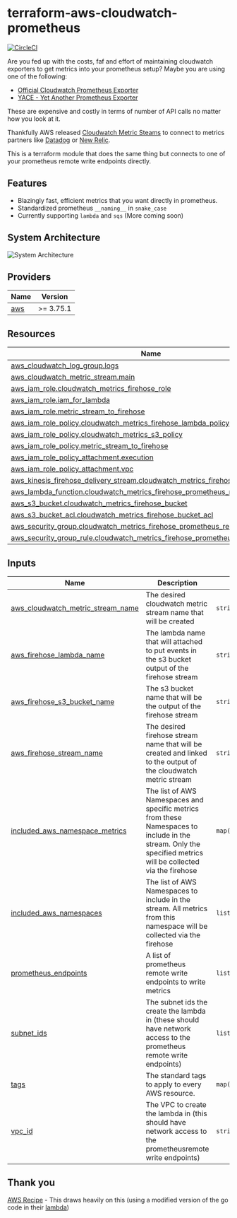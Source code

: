 # terraform-aws-cloudwatch-prometheus

[![CircleCI](https://dl.circleci.com/status-badge/img/gh/signal-ai/terraform-aws-cloudwatch-prometheus/tree/main.svg?style=svg)](https://dl.circleci.com/status-badge/redirect/gh/signal-ai/terraform-aws-cloudwatch-prometheus/tree/main)

Are you fed up with the costs, faf and effort of maintaining cloudwatch exporters to get metrics into your prometheus setup?
Maybe you are using one of the following:

- [Official Cloudwatch Prometheus Exporter](https://github.com/prometheus/cloudwatch_exporter)
- [YACE - Yet Another Prometheus Exporter](https://github.com/nerdswords/yet-another-cloudwatch-exporter)

These are expensive and costly in terms of number of API calls no matter how you look at it.

Thankfully AWS released [Cloudwatch Metric Steams](https://aws.amazon.com/blogs/aws/cloudwatch-metric-streams-send-aws-metrics-to-partners-and-to-your-apps-in-real-time/) to connect to metrics partners like [Datadog](https://www.datadoghq.com/) or [New Relic](https://newrelic.com/).

This is a terraform module that does the same thing but connects to one of your prometheus remote write endpoints directly.

## Features

- Blazingly fast, efficient metrics that you want directly in prometheus.
- Standardized prometheus  `__naming__` in `snake_case`
- Currently supporting `lambda` and `sqs` (More coming soon)

## System Architecture

![System Architecture](./images/system_architecture.png)

<!-- BEGIN_TF_DOCS -->
## Providers

| Name | Version |
|------|---------|
| <a name="provider_aws"></a> [aws](#provider\_aws) | >= 3.75.1 |

## Resources

| Name | Type |
|------|------|
| [aws_cloudwatch_log_group.logs](https://registry.terraform.io/providers/hashicorp/aws/latest/docs/resources/cloudwatch_log_group) | resource |
| [aws_cloudwatch_metric_stream.main](https://registry.terraform.io/providers/hashicorp/aws/latest/docs/resources/cloudwatch_metric_stream) | resource |
| [aws_iam_role.cloudwatch_metrics_firehose_role](https://registry.terraform.io/providers/hashicorp/aws/latest/docs/resources/iam_role) | resource |
| [aws_iam_role.iam_for_lambda](https://registry.terraform.io/providers/hashicorp/aws/latest/docs/resources/iam_role) | resource |
| [aws_iam_role.metric_stream_to_firehose](https://registry.terraform.io/providers/hashicorp/aws/latest/docs/resources/iam_role) | resource |
| [aws_iam_role_policy.cloudwatch_metrics_firehose_lambda_policy](https://registry.terraform.io/providers/hashicorp/aws/latest/docs/resources/iam_role_policy) | resource |
| [aws_iam_role_policy.cloudwatch_metrics_s3_policy](https://registry.terraform.io/providers/hashicorp/aws/latest/docs/resources/iam_role_policy) | resource |
| [aws_iam_role_policy.metric_stream_to_firehose](https://registry.terraform.io/providers/hashicorp/aws/latest/docs/resources/iam_role_policy) | resource |
| [aws_iam_role_policy_attachment.execution](https://registry.terraform.io/providers/hashicorp/aws/latest/docs/resources/iam_role_policy_attachment) | resource |
| [aws_iam_role_policy_attachment.vpc](https://registry.terraform.io/providers/hashicorp/aws/latest/docs/resources/iam_role_policy_attachment) | resource |
| [aws_kinesis_firehose_delivery_stream.cloudwatch_metrics_firehose_delivery_stream](https://registry.terraform.io/providers/hashicorp/aws/latest/docs/resources/kinesis_firehose_delivery_stream) | resource |
| [aws_lambda_function.cloudwatch_metrics_firehose_prometheus_remote_write](https://registry.terraform.io/providers/hashicorp/aws/latest/docs/resources/lambda_function) | resource |
| [aws_s3_bucket.cloudwatch_metrics_firehose_bucket](https://registry.terraform.io/providers/hashicorp/aws/latest/docs/resources/s3_bucket) | resource |
| [aws_s3_bucket_acl.cloudwatch_metrics_firehose_bucket_acl](https://registry.terraform.io/providers/hashicorp/aws/latest/docs/resources/s3_bucket_acl) | resource |
| [aws_security_group.cloudwatch_metrics_firehose_prometheus_remote_write](https://registry.terraform.io/providers/hashicorp/aws/latest/docs/resources/security_group) | resource |
| [aws_security_group_rule.cloudwatch_metrics_firehose_prometheus_remote_write](https://registry.terraform.io/providers/hashicorp/aws/latest/docs/resources/security_group_rule) | resource |

## Inputs

| Name | Description | Type | Default | Required |
|------|-------------|------|---------|:--------:|
| <a name="input_aws_cloudwatch_metric_stream_name"></a> [aws\_cloudwatch\_metric\_stream\_name](#input\_aws\_cloudwatch\_metric\_stream\_name) | The desired cloudwatch metric stream name that will be created | `string` | n/a | yes |
| <a name="input_aws_firehose_lambda_name"></a> [aws\_firehose\_lambda\_name](#input\_aws\_firehose\_lambda\_name) | The lambda name that will attached to put events in the s3 bucket output of the firehose stream | `string` | n/a | yes |
| <a name="input_aws_firehose_s3_bucket_name"></a> [aws\_firehose\_s3\_bucket\_name](#input\_aws\_firehose\_s3\_bucket\_name) | The s3 bucket name that will be the output of the firehose stream | `string` | n/a | yes |
| <a name="input_aws_firehose_stream_name"></a> [aws\_firehose\_stream\_name](#input\_aws\_firehose\_stream\_name) | The desired firehose stream name that will be created and linked to the output of the cloudwatch metric stream | `string` | n/a | yes |
| <a name="input_included_aws_namespace_metrics"></a> [included\_aws\_namespace\_metrics](#input\_included\_aws\_namespace\_metrics) | The list of AWS Namespaces and specific metrics from these Namespaces to include in the stream. Only the specified metrics will be collected via the firehose | `map(list(string))` | n/a | yes |
| <a name="input_included_aws_namespaces"></a> [included\_aws\_namespaces](#input\_included\_aws\_namespaces) | The list of AWS Namespaces to include in the stream. All metrics from this namespace will be collected via the firehose | `list(string)` | n/a | yes |
| <a name="input_prometheus_endpoints"></a> [prometheus\_endpoints](#input\_prometheus\_endpoints) | A list of prometheus remote write endpoints to write metrics | `list(string)` | n/a | yes |
| <a name="input_subnet_ids"></a> [subnet\_ids](#input\_subnet\_ids) | The subnet ids the create the lambda in (these should have network access to the prometheus remote write endpoints) | `list(string)` | n/a | yes |
| <a name="input_tags"></a> [tags](#input\_tags) | The standard tags to apply to every AWS resource. | `map(string)` | `{}` | no |
| <a name="input_vpc_id"></a> [vpc\_id](#input\_vpc\_id) | The VPC to create the lambda in (this should have network access to the prometheusremote write endpoints) | `string` | n/a | yes |
<!-- END_TF_DOCS -->

## Thank you
[AWS Recipe](https://aws-observability.github.io/aws-o11y-recipes/recipes/lambda-cw-metrics-go-amp/) - This draws heavily on this (using a modified version of the go code in their [lambda](https://github.com/aws-observability/aws-o11y-recipes/tree/main/sandbox/CWMetricStreamExporter/lambda))
